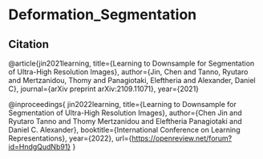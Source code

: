 # Deformation_Segmentation

## Citation
@article{jin2021learning,
  title={Learning to Downsample for Segmentation of Ultra-High Resolution Images},
  author={Jin, Chen and Tanno, Ryutaro and Mertzanidou, Thomy and Panagiotaki, Eleftheria and Alexander, Daniel C},
  journal={arXiv preprint arXiv:2109.11071},
  year={2021}

@inproceedings{
jin2022learning,
title={Learning to Downsample for Segmentation of Ultra-High Resolution Images},
author={Chen Jin and Ryutaro Tanno and Thomy Mertzanidou and Eleftheria Panagiotaki and Daniel C. Alexander},
booktitle={International Conference on Learning Representations},
year={2022},
url={https://openreview.net/forum?id=HndgQudNb91}
}

